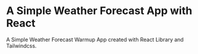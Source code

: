 # A Simple Weather Forecast App with React

A Simple Weather Forecast Warmup App created with React Library and Tailwindcss.
